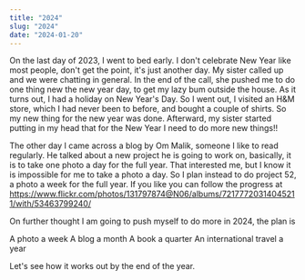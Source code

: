 ```yaml
---
title: "2024"
slug: "2024"
date: "2024-01-20"
---
```


On the last day of 2023, I went to bed early. I don't celebrate New Year like most people, don't get the point, it's just another day. My sister called up and we were chatting in general. In the end of the call, she pushed me to do one thing new the new year day, to get my lazy bum outside the house. As it turns out, I had a holiday on New Year's Day. So I went out, I visited an H&M store, which I had never been to before, and bought a couple of shirts. So my new thing for the new year was done. Afterward, my sister started putting in my head that for the New Year I need to do more new things!! 

The other day I came across a blog by Om Malik, someone I like to read regularly. He talked about a new project he is going to work on, basically, it is to take one photo a day for the full year.  That interested me, but I know it is impossible for me to take a photo a day. So I plan instead to do project 52, a photo a week for the full year. If you like you can follow the progress at https://www.flickr.com/photos/131797874@N06/albums/72177720314045211/with/53463799240/

On further thought I am going to push myself to do more in 2024, the plan is 

A photo a week
A blog a month
A book a quarter
An international travel a year

Let's see how it works out by the end of the year.